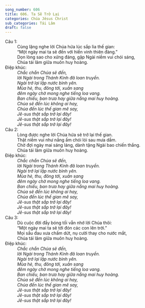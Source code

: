 ```yaml
---
song_number: 606
title: 606. Ta Sẽ Trở Lại
categories: Chúa Jêsus Christ
sub_categories: Tái Lâm
draft: false
---
```

<dl><dt>Câu 1:</dt><dd data-verse="1">Cùng lặng nghe lời Chúa hứa lúc sắp lìa thế gian: <br/>“Một ngày mai ta sẽ đến với hiển vinh thiên đàng.” <br/>Dọn lòng sao cho xứng đáng, gặp Ngài niềm vui chói sáng, <br/>Chúa tái lâm giữa muôn huy hoàng. </dd><dt>Điệp khúc:</dt><dd data-chorus="1"><em>Chắc chắn Chúa sẽ đến, <br/>lời Ngài trong Thánh Kinh đã loan truyền. <br/>Ngài trở lại lập nước bình yên. <br/>Mùa hè, thu, đông tới, xuân sang <br/>đêm ngày chờ mong nghe tiếng loa vang. <br/>Ban chiều, ban trưa hay giữa nắng mai huy hoàng. <br/>Chúa sẽ đến lúc không ai hay, <br/>Chúa đến lúc thế gian mê say, <br/>Jê-sus thật sắp trở lại đây! <br/>Jê-sus thật sắp trở lại đây! <br/>Jê-sus thật sắp trở lại đây! </em></dd><dt>Câu 2:</dt><dd data-verse="2">Lòng được nghe lời Chúa hứa sẽ trở lại thế gian. <br/>Thật niềm vui như nắng ấm chói lói sau mưa dầm. <br/>Chờ đợi ngày mai sáng láng, dành tặng Ngài bao chiến thắng. <br/>Chúa tái lâm giữa muôn huy hoàng. </dd><dt>Điệp khúc:</dt><dd data-chorus="1"><em>Chắc chắn Chúa sẽ đến, <br/>lời Ngài trong Thánh Kinh đã loan truyền. <br/>Ngài trở lại lập nước bình yên. <br/>Mùa hè, thu, đông tới, xuân sang <br/>đêm ngày chờ mong nghe tiếng loa vang. <br/>Ban chiều, ban trưa hay giữa nắng mai huy hoàng. <br/>Chúa sẽ đến lúc không ai hay, <br/>Chúa đến lúc thế gian mê say, <br/>Jê-sus thật sắp trở lại đây! <br/>Jê-sus thật sắp trở lại đây! <br/>Jê-sus thật sắp trở lại đây! </em></dd><dt>Câu 3:</dt><dd data-verse="3">Dù cuộc đời đầy bóng tối vẫn nhớ lời Chúa thôi: <br/>“Một ngày mai ta sẽ tới đón các con lên trời.” <br/>Mọi sầu đau xưa chấm dứt, nụ cười thay cho nước mắt, <br/>Chúa tái lâm giữa muôn huy hoàng. </dd><dt>Điệp khúc:</dt><dd data-chorus="1"><em>Chắc chắn Chúa sẽ đến, <br/>lời Ngài trong Thánh Kinh đã loan truyền. <br/>Ngài trở lại lập nước bình yên. <br/>Mùa hè, thu, đông tới, xuân sang <br/>đêm ngày chờ mong nghe tiếng loa vang. <br/>Ban chiều, ban trưa hay giữa nắng mai huy hoàng. <br/>Chúa sẽ đến lúc không ai hay, <br/>Chúa đến lúc thế gian mê say, <br/>Jê-sus thật sắp trở lại đây! <br/>Jê-sus thật sắp trở lại đây! <br/>Jê-sus thật sắp trở lại đây! </em></dd></dl>